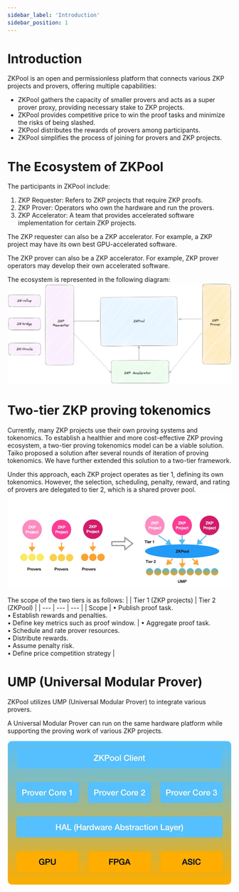 ```yaml
---
sidebar_label: 'Introduction'
sidebar_position: 1
---
```


# Introduction

ZKPool is an open and permissionless platform that connects various ZKP projects and provers, offering multiple capabilities:

- ZKPool gathers the capacity of smaller provers and acts as a super prover proxy, providing necessary stake to ZKP projects.
- ZKPool provides competitive price to win the proof tasks and minimize the risks of being slashed.
- ZKPool distributes the rewards of provers among participants.
- ZKPool simplifies the process of joining for provers and ZKP projects.

# The Ecosystem of ZKPool
The participants in ZKPool include:
1. ZKP Requester: Refers to ZKP projects that require ZKP proofs.
2. ZKP Prover: Operators who own the hardware and run the provers.
3. ZKP Accelerator: A team that provides accelerated software implementation for certain ZKP projects.

The ZKP requester can also be a ZKP accelerator. For example, a ZKP project may have its own best GPU-accelerated software.

The ZKP prover can also be a ZKP accelerator. For example, ZKP prover operators may develop their own accelerated software.

The ecosystem is represented in the following diagram:
![Ecosystem](./images/ecosystem.png)

# Two-tier ZKP proving tokenomics
Currently, many ZKP projects use their own proving systems and tokenomics. To establish a healthier and more cost-effective ZKP proving ecosystem, a two-tier proving tokenomics model can be a viable solution. Taiko proposed a solution after several rounds of iteration of proving tokenomics. We have further extended this solution to a two-tier framework.

Under this approach, each ZKP project operates as tier 1, defining its own tokenomics. However, the selection, scheduling, penalty, reward, and rating of provers are delegated to tier 2, which is a shared prover pool.
![Two-tier](./images/two-tier.jpg)

The scope of the two tiers is as follows:
|  | Tier 1 (ZKP projects)  | Tier 2 (ZKPool) |
| --- | --- | --- |
| Scope | • Publish proof task.<br> • Establish rewards and penalties.<br> • Define key metrics such as proof window. | • Aggregate proof task.<br> • Schedule and rate prover resources.<br> • Distribute rewards. <br>• Assume penalty risk.<br> • Define price competition strategy |


# UMP (Universal Modular Prover)
ZKPool utilizes UMP (Universal Modular Prover) to integrate various provers.

A Universal Modular Prover can run on the same hardware platform while supporting the proving work of various ZKP projects.

![UMP](./images/UMP.jpg)